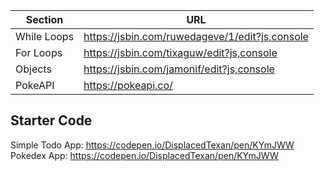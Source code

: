 | Section     | URL                                            |
| ----------- | ---------------------------------------------- |
| While Loops | https://jsbin.com/ruwedageve/1/edit?js,console |
| For Loops   | https://jsbin.com/tixaguw/edit?js,console      |
| Objects     | https://jsbin.com/jamonif/edit?js,console      |
| PokeAPI     | https://pokeapi.co/                            |

## Starter Code

Simple Todo App: https://codepen.io/DisplacedTexan/pen/KYmJWW \
Pokedex App: https://codepen.io/DisplacedTexan/pen/KYmJWW
